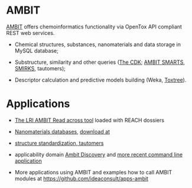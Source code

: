 # AMBIT 

[AMBIT](http://ambit.sourceforge.net/) offers chemoinformatics functionality via OpenTox API compliant REST web services.

* Chemical structures, substances, nanomaterials and data storage in MySQL database;

* Substructure, similarity and other queries ([The CDK](https://cdk.github.io/); [AMBIT SMARTS](http://ambit.sourceforge.net/smarts.html), [SMIRKS](http://ambit.sourceforge.net/smirks.html), tautomers);

* Descriptor calculation and predictive models building (Weka, [Toxtree](http://toxtree.sourceforge.net/)).

# Applications

- [The LRI AMBIT Read across tool](https://ambitlri.ideaconsult.net/) loaded with REACH dossiers

- [Nanomaterials databases](http://search.data.enanomapper.net), [download at](http://ambit.sourceforge.net/enanomapper)

- [structure standardization, tautomers](https://zenodo.org/record/1145812)

- applicability domain [Ambit Discovery](http://ambit.sourceforge.net/download_ambitdiscovery.html) and [more recent command line application](https://github.com/ideaconsult/appdomain)

- More applications using AMBIT and examples how to call AMBIT modules at https://github.com/ideaconsult/apps-ambit